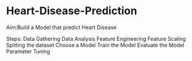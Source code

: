 # Heart-Disease-Prediction
Aim:Build a Model that predict Heart Disease

Steps:
Data Gathering
Data Analysis
Feature Engineering
Feature Scaling
Spitting the dataset
Choose a Model
Train the Model
Evaluate the Model
Parameter Tuning
